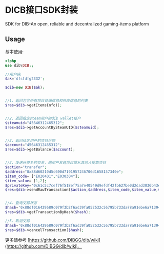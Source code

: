 # DICB接口SDK封装
SDK for DIB-An open, reliable and decentralized gaming-items platform

## Usage

基本使用:

```php
<?php
use dib\DIB;;

//用户ak
$ak='dfsfdfg2332';

$dib=new DIB($ak);


//1、返回包含所有项目详细信息和供应信息的列表
$res=$dib->getItemsInfo();


//2、返回给定steam用户的dib wallet帐户
$steamuid="45646312465312";
$res=$dib->getAccountBySteamUID($steamuid);


//3、返回给定用户的项目余额
$account="45646312465312";
$res=$dib->getBalance($account);


//3、发送已签名的交易，向用户发送项目或从其他人提取项目
$action="transfer";
$address="0x88d60210d5c690d7191957246706d1658157340e";
$item_code= ["E020401","E030304"];
$item_value= [1,2];
$privateKey='0x61c5c7cef76f518ef75a7e40549d9efdf42fb627be0d2dad3836b43e7e784552';
$res=$dib->sendRawTransaction($action,$address,$item_code,$item_value,$privateKey);


//4、查询交易状态
$hash='0x88df016429689c079f3b2f6ad39fa052532c56795b733da78a91ebe6a713944b';
$res=$dib->getTransactionByHash($hash);

//5、取消交易
$hash='0x88df016429689c079f3b2f6ad39fa052532c56795b733da78a91ebe6a713944b';
$res=$dib->cancelTransaction($hash);

```
更多请参考 [https://github.com/DIBGG/dib/wiki](https://github.com/DIBGG/dib/wiki)。